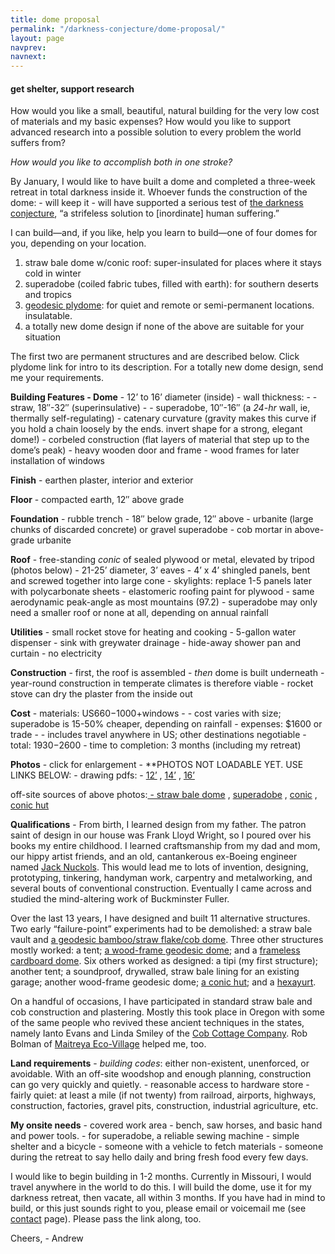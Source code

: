 ```yaml
---
title: dome proposal
permalink: "/darkness-conjecture/dome-proposal/"
layout: page
navprev: 
navnext: 
---
```


#### get shelter, support research

How would you like a small, beautiful, natural building for the very low cost of materials and my basic expenses? How would you like to support advanced research into a possible solution to every problem the world suffers from?

*How would you like to accomplish both in one stroke?*

By January, I would like to have built a dome and completed a three-week retreat in total darkness inside it. Whoever funds the construction of the dome:
    - will keep it
    - will have supported a serious test of [the darkness conjecture](/darkness-conjecture/), “a strifeless solution to [inordinate] human suffering.”

I can build—and, if you like, help you learn to build—one of four domes for you, depending on your location.

1.  straw bale dome w/conic roof: super-insulated for places where it stays cold in winter
2.  superadobe (coiled fabric tubes, filled with earth): for southern deserts and tropics
3.  [geodesic plydome](/geodesic-plydome): for quiet and remote or semi-permanent locations. insulatable.
4.  a totally new dome design if none of the above are suitable for your situation

The first two are permanent structures and are described below. Click plydome link for intro to its description. For a totally new dome design, send me your requirements.

**Building Features
    - Dome**
    - 12’ to 16’ diameter (inside)
    - wall thickness:
    - - straw, 18″-32″ (superinsulative)
    - - superadobe, 10″-16″ (a *24-hr* wall, ie, thermally self-regulating)
    - catenary curvature (gravity makes this curve if you hold a chain loosely by the ends. invert shape for a strong, elegant dome!)
    - corbeled construction (flat layers of material that step up to the dome’s peak)
    - heavy wooden door and frame
    - wood frames for later installation of windows

**Finish**
    - earthen plaster, interior and exterior

**Floor**
    - compacted earth, 12″ above grade

**Foundation**
    - rubble trench
    - 18″ below grade, 12″ above
    - urbanite (large chunks of discarded concrete) or gravel superadobe
    - cob mortar in above-grade urbanite

**Roof**
    - free-standing *conic* of sealed plywood or metal, elevated by tripod (photos below)
    - 21-25’ diameter, 3’ eaves
    - 4’ x 4’ shingled panels, bent and screwed together into large cone
    - skylights: replace 1-5 panels later with polycarbonate sheets
    - elastomeric roofing paint for plywood
    - same aerodynamic peak-angle as most mountains (97.2)
    - superadobe may only need a smaller roof or none at all, depending on annual rainfall

**Utilities**
    - small rocket stove for heating and cooking
    - 5-gallon water dispenser
    - sink with greywater drainage
    - hide-away shower pan and curtain
    - no electricity

**Construction**
    - first, the roof is assembled
    - *then* dome is built underneath
    - year-round construction in temperate climates is therefore viable
    - rocket stove can dry the plaster from the inside out

**Cost**
    - materials: US$660-$1000+windows
    - - cost varies with size; superadobe is 15-50% cheaper, depending on rainfall
    - expenses: $1600 or trade
    - - includes travel anywhere in US; other destinations negotiable
    - total: $1930-$2600
    - time to completion: 3 months (including my retreat)

**Photos**
    - click for enlargement
    - **PHOTOS NOT LOADABLE YET. USE LINKS BELOW:
    - drawing pdfs:
    - [12’](http://andrewdurham.shutterfly.com/314) , [14’](http://andrewdurham.shutterfly.com/314#318) , [16’](http://andrewdurham.shutterfly.com/314#316)

off-site sources of above photos:[
    - straw bale dome](http://www.flickr.com/photos/11556025@N08/1127865106/in/photostream/) , [superadobe](http://calearth.org/building-designs/emergency-sandbag-shelter.html) , [conic](http://conicshelter.com/) , [conic hut](http://andrewdurham.shutterfly.com/8)

**Qualifications**
    - From birth, I learned design from my father. The patron saint of design in our house was Frank Lloyd Wright, so I poured over his books my entire childhood. I learned craftsmanship from my dad and mom, our hippy artist friends, and an old, cantankerous ex-Boeing engineer named [Jack Nuckols](http://rockcreekmetalcraft.com/). This would lead me to lots of invention, designing, prototyping, tinkering, handyman work, carpentry and metalworking, and several bouts of conventional construction. Eventually I came across and studied the mind-altering work of Buckminster Fuller.

Over the last 13 years, I have designed and built 11 alternative structures. Two early “failure-point” experiments had to be demolished: a straw bale vault and [a geodesic bamboo/straw flake/cob dome](http://andrewdurham.shutterfly.com/271). Three other structures mostly worked: a tent; [a wood-frame geodesic dome](http://andrewdurham.shutterfly.com/128); and a [frameless cardboard dome](http://andrewdurham.shutterfly.com/72). Six others worked as designed: a tipi (my first structure); another tent; a soundproof, drywalled, straw bale lining for an existing garage; another wood-frame geodesic dome; [a conic hut](http://andrewdurham.shutterfly.com/8); and a [hexayurt](http://andrewdurham.com/2009/07/design-bonanza/).

On a handful of occasions, I have participated in standard straw bale and cob construction and plastering. Mostly this took place in Oregon with some of the same people who revived these ancient techniques in the states, namely Ianto Evans and Linda Smiley of the [Cob Cottage Company](http://cobcottage.com/). Rob Bolman of [Maitreya Eco-Village](http://www.maitreyaecovillage.org/) helped me, too.

**Land requirements**
    - *building codes*: either non-existent, unenforced, or avoidable. With an off-site woodshop and enough planning, construction can go very quickly and quietly.
    - reasonable access to hardware store
    - fairly quiet: at least a mile (if not twenty) from railroad, airports, highways, construction, factories, gravel pits, construction, industrial agriculture, etc.

**My onsite needs**
    - covered work area
    - bench, saw horses, and basic hand and power tools.
    - for superadobe, a reliable sewing machine
    - simple shelter and a bicycle
    - someone with a vehicle to fetch materials
    - someone during the retreat to say hello daily and bring fresh food every few days.

I would like to begin building in 1-2 months. Currently in Missouri, I would travel anywhere in the world to do this. I will build the dome, use it for my darkness retreat, then vacate, all within 3 months. If you have had in mind to build, or this just sounds right to you, please email or voicemail me (see [contact](/about/) page). Please pass the link along, too.

Cheers,
    - Andrew


